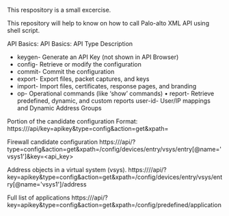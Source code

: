 This respository is a small excercise. 

This repository will help to know on how to call Palo-alto XML API using shell script. 


API Basics:
API Basics: API Type Description 
- keygen- Generate an API Key (not shown in API Browser) 
- config- Retrieve or modify the configuration 
- commit- Commit the configuration 
- export- Export files, packet captures, and keys 
- import- Import files, certificates, response pages, and branding 
- op- Operational commands (like ‘show’ commands) • report- Retrieve predefined, dynamic, and custom reports user-id- User/IP mappings and Dynamic Address Groups

Portion of the candidate configuration Format: https:///api/key=apikey&type=config&action=get&xpath=

Firewall candidate configuration https:///api/?type=config&action=get&xpath=/config/devices/entry/vsys/entry[@name='vsys1']&key=<api_key>

Address objects in a virtual system (vsys). https:////api/?key=apikey&type=config&action=get&xpath=/config/devices/entry/vsys/entry[@name='vsys1']/address

Full list of applications https:///api/?key=apikey&type=config&action=get&xpath=/config/predefined/application
